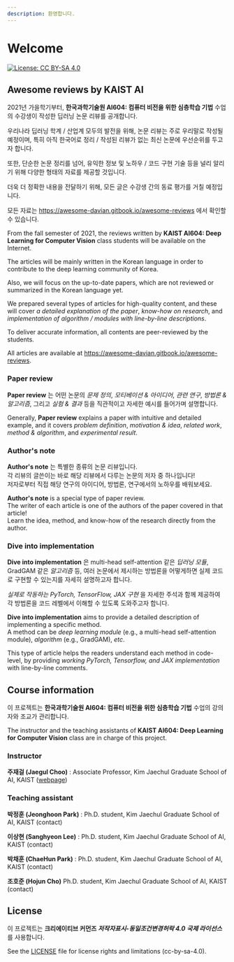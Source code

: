 ```yaml
---
description: 환영합니다.
---
```


# Welcome

[![License: CC BY-SA 4.0](https://img.shields.io/badge/License-CC%20BY--SA%204.0-lightgrey.svg)](https://creativecommons.org/licenses/by-sa/4.0/)

## Awesome reviews by KAIST AI

2021년 가을학기부터, **한국과학기술원 AI604: 컴퓨터 비전을 위한 심층학습 기법** 수업의 수강생이 작성한 딥러닝 논문 리뷰를 공개합니다.

우리나라 딥러닝 학계 / 산업계 모두의 발전을 위해, 논문 리뷰는 주로 우리말로 작성될 예정이며, 특히 아직 한국어로 정리 / 작성된 리뷰가 없는 최신 논문에 우선순위를 두고자 합니다.

또한, 단순한 논문 정리를 넘어, 유익한 정보 및 노하우 / 코드 구현 기술 등을 널리 알리기 위해 다양한 형태의 자료를 제공할 것입니다.

더욱 더 정확한 내용을 전달하기 위해, 모든 글은 수강생 간의 동료 평가를 거칠 예정입니다.

모든 자료는 https://awesome-davian.gitbook.io/awesome-reviews 에서 확인할 수 있습니다.

From the fall semester of 2021, the reviews written by **KAIST AI604: Deep Learning for Computer Vision** class students will be available on the Internet.

The articles will be mainly written in the Korean language in order to contribute to the deep learning community of Korea.

Also, we will focus on the up-to-date papers, which are not reviewed or summarized in the Korean language yet.

We prepared several types of articles for high-quality content, and these will cover _a detailed explanation of the paper_, _know-how on research_, and _implementation of algorithm / modules with line-by-line descriptions_.

To deliver accurate information, all contents are peer-reviewed by the students.

All articles are available at https://awesome-davian.gitbook.io/awesome-reviews.

### Paper review

**Paper review** 는 어떤 논문의 _문제 정의_, _모티베이션 & 아이디어_, _관련 연구_, _방법론 & 알고리즘_, 그리고 _실험 & 결과_ 등을 직관적이고 자세한 예시를 들어가며 설명합니다.

Generally, **Paper review** explains a paper with intuitive and detailed example, and it covers _problem definition_, _motivation & idea_, _related work_, _method & algorithm_, and _experimental result_.

### Author's note

**Author's note** 는 특별한 종류의 논문 리뷰입니다.  
각 리뷰의 글쓴이는 바로 해당 리뷰에서 다루는 논문의 저자 중 하나입니다!  
저자로부터 직접 해당 연구의 아이디어, 방법론, 연구에서의 노하우를 배워보세요.

**Author's note** is a special type of paper review.  
The writer of each article is one of the authors of the paper covered in that article!  
Learn the idea, method, and know-how of the research directly from the author.

### Dive into implementation

**Dive into implementation** 은 multi-head self-attention 같은 _딥러닝 모듈_, GradGAM 같은 _알고리즘_ 등, 여러 논문에서 제시하는 방법론을 어떻게하면 실제 코드로 구현할 수 있는지를 자세히 설명하고자 합니다.

_실제로 작동하는 PyTorch, TensorFlow, JAX 구현_ 을 자세한 주석과 함께 제공하여 각 방법론을 코드 레벨에서 이해할 수 있도록 도와주고자 합니다.

**Dive into implementation** aims to provide a detailed description of implementing a specific method.  
A method can be _deep learning module_ \(e.g., a multi-head self-attention module\), _algorithm_ \(e.g., GradGAM\), _etc_.

This type of article helps the readers understand each method in code-level, by providing _working PyTorch, Tensorflow, and JAX implementation_ with line-by-line comments.


## Course information

이 프로젝트는 **한국과학기술원 AI604: 컴퓨터 비전을 위한 심층학습 기법** 수업의 강의자와 조교가 관리합니다.

The instructor and the teaching assistants of **KAIST AI604: Deep Learning for Computer Vision** class are in charge of this project.


### Instructor

**주재걸 (Jaegul Choo)** : Associate Professor, Kim Jaechul Graduate School of AI, KAIST ([webpage](https://sites.google.com/site/jaegulchoo/))

### Teaching assistant

**박정훈 (Jeonghoon Park)** : Ph.D. student, Kim Jaechul Graduate School of AI, KAIST (contact)

**이상현 (Sanghyeon Lee)** : Ph.D. student, Kim Jaechul Graduate School of AI, KAIST (contact)

**박채훈 (ChaeHun Park)** : Ph.D. student, Kim Jaechul Graduate School of AI, KAIST (contact)

**조호준 (Hojun Cho)** Ph.D. student, Kim Jaechul Graduate School of AI, KAIST (contact)


## License

이 프로젝트는 **크리에이티브 커먼즈 *저작자표시-동일조건변경허락 4.0 국제 라이선스***를 사용합니다.

See the [LICENSE](LICENSE.md) file for license rights and limitations (cc-by-sa-4.0).
